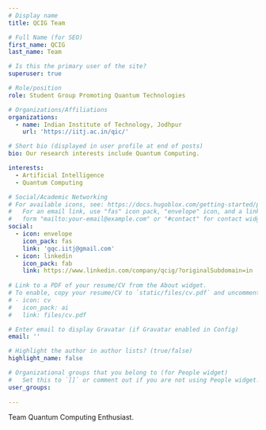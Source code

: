 ```yaml
---
# Display name
title: QCIG Team

# Full Name (for SEO)
first_name: QCIG
last_name: Team

# Is this the primary user of the site?
superuser: true

# Role/position
role: Student Group Promoting Quantum Technologies

# Organizations/Affiliations
organizations:
  - name: Indian Institute of Technology, Jodhpur
    url: 'https://iitj.ac.in/qic/'

# Short bio (displayed in user profile at end of posts)
bio: Our research interests include Quantum Computing.

interests:
  - Artificial Intelligence
  - Quantum Computing

# Social/Academic Networking
# For available icons, see: https://docs.hugoblox.com/getting-started/page-builder/#icons
#   For an email link, use "fas" icon pack, "envelope" icon, and a link in the
#   form "mailto:your-email@example.com" or "#contact" for contact widget.
social:
  - icon: envelope
    icon_pack: fas
    link: 'gqc.iitj@gmail.com'
  - icon: linkedin
    icon_pack: fab
    link: https://www.linkedin.com/company/qcig/?originalSubdomain=in
  
# Link to a PDF of your resume/CV from the About widget.
# To enable, copy your resume/CV to `static/files/cv.pdf` and uncomment the lines below.
# - icon: cv
#   icon_pack: ai
#   link: files/cv.pdf

# Enter email to display Gravatar (if Gravatar enabled in Config)
email: ''

# Highlight the author in author lists? (true/false)
highlight_name: false

# Organizational groups that you belong to (for People widget)
#   Set this to `[]` or comment out if you are not using People widget.
user_groups:
 
---
```


Team Quantum Computing Enthusiast.

